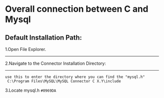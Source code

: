 # Overall connection between C and Mysql
## Default Installation Path:
1.Open File Explorer.<hr>
2.Navigate to the Connector Installation Directory:<hr>
```
use this to enter the directory where you can find the "mysql.h"
 C:\Program Files\MySQL\MySQL Connector C X.Y\include
```
3.Locate mysql.h
`#0969DA`

